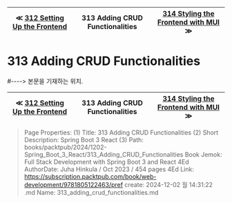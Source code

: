 
| ≪ [ 312 Setting Up the Frontend ](/books/packtpub/2024/1202-Spring_Boot_3_React/312_Setting_Up_the_Frontend) | 313 Adding CRUD Functionalities | [ 314 Styling the Frontend with MUI ](/books/packtpub/2024/1202-Spring_Boot_3_React/314_Styling_the_Frontend_with_MUI) ≫ |
|:----:|:----:|:----:|

# 313 Adding CRUD Functionalities
#----> 본문을 기재하는 위치.



| ≪ [ 312 Setting Up the Frontend ](/books/packtpub/2024/1202-Spring_Boot_3_React/312_Setting_Up_the_Frontend) | 313 Adding CRUD Functionalities | [ 314 Styling the Frontend with MUI ](/books/packtpub/2024/1202-Spring_Boot_3_React/314_Styling_the_Frontend_with_MUI) ≫ |
|:----:|:----:|:----:|

> Page Properties:
> (1) Title: 313 Adding CRUD Functionalities
> (2) Short Description: Spring Boot 3 React
> (3) Path: books/packtpub/2024/1202-Spring_Boot_3_React/313_Adding_CRUD_Functionalities
> Book Jemok: Full Stack Development with Spring Boot 3 and React 4Ed
> AuthorDate: Juha Hinkula / Oct 2023 / 454 pages 4Ed
> Link: https://subscription.packtpub.com/book/web-development/9781805122463/pref
> create: 2024-12-02 월 14:31:22
> .md Name: 313_adding_crud_functionalities.md

